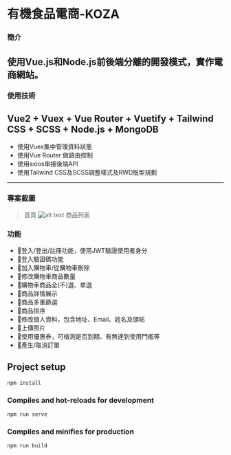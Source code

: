 # 有機食品電商-KOZA
### 簡介
使用Vue.js和Node.js前後端分離的開發模式，實作電商網站。
---
### 使用技術
Vue2 + Vuex + Vue Router + Vuetify + Tailwind CSS + SCSS + Node.js + MongoDB
---
 * 使用Vuex集中管理資料狀態
 * 使用Vue Router 做路由控制
 * 使用axios串接後端API
 * 使用Tailwind CSS及SCSS調整樣式及RWD版型規劃
---
### 專案截圖
   > 首頁
 ![alt text](https://upload.cc/i1/2021/04/14/iBVFM5.png)
   > 商品列表

### 功能
 * 📝登入/登出/註冊功能，使用JWT驗證使用者身分
 * 📝登入驗證碼功能
 * 📝加入購物車/從購物車刪除
 * 📝修改購物車商品數量
 * 📝購物車商品全(不)選、單選
 * 📝商品詳情展示
 * 📝商品多重篩選
 * 📝商品排序
 * 📝修改個人資料，包含地址、Email、姓名及頭貼
 * 📝上傳照片
 * 📝使用優惠券，可檢測是否到期、有無達到使用門檻等
 * 📝產生/取消訂單

## Project setup
```
npm install
```

### Compiles and hot-reloads for development
```
npm run serve
```

### Compiles and minifies for production
```
npm run build
```


